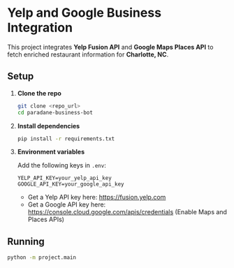 # Yelp and Google Business Integration

This project integrates **Yelp Fusion API** and **Google Maps Places API** to fetch enriched restaurant information for **Charlotte, NC**.

## Setup

1. **Clone the repo**
   ```bash
   git clone <repo_url>
   cd paradane-business-bot
   ```

2. **Install dependencies**
   ```bash
   pip install -r requirements.txt
   ```

3. **Environment variables**

   Add the following keys in `.env`:
   ```
   YELP_API_KEY=your_yelp_api_key
   GOOGLE_API_KEY=your_google_api_key
   ```

   - Get a Yelp API key here: https://fusion.yelp.com
   - Get a Google API key here: https://console.cloud.google.com/apis/credentials (Enable Maps and Places APIs)

## Running

```bash
python -m project.main
```
